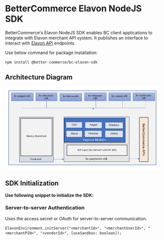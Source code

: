 # BetterCommerce Elavon NodeJS SDK

BetterCommerce's Elavon NodeJS SDK enables BC client applications to integrate with Elavon merchant API system. It publishes an interface to interact with [Elavon API](https://developer.elavon.com/products/checkout-js/v1/api-reference/) endpoints.

Use below command for package installation:

```
npm install @better-commerce/bc-elavon-sdk
```

## Architecture Diagram

![Architecture Diagram](/assets/app-architecture.png)

## SDK Initialization

**Use following snippet to initialize the SDK:**

### Server-to-server Authentication

Uses the access secret or OAuth for server-to-server communication.

```
ElavonEnvironment.initServer("<merchantId>", "<merchantUserId>", "<merchantPIN>", "<vendorId>", [useSandbox: boolean]);
```
